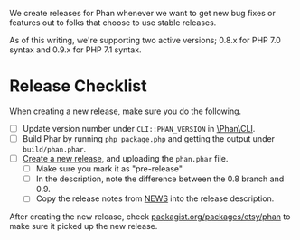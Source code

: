 We create releases for Phan whenever we want to get new bug fixes or features out to folks that choose to use stable releases.

As of this writing, we're supporting two active versions; 0.8.x for PHP 7.0 syntax and 0.9.x for PHP 7.1 syntax.

# Release Checklist

When creating a new release, make sure you do the following.

- [ ] Update version number under `CLI::PHAN_VERSION` in [\Phan\CLI](https://github.com/etsy/phan/blob/master/src/Phan/CLI.php#L16).
- [ ] Build Phar by running `php package.php` and getting the output under `build/phan.phar`.
- [ ] [Create a new release](https://github.com/etsy/phan/releases), and uploading the `phan.phar` file.
  - [ ] Make sure you mark it as "pre-release"
  - [ ] In the description, note the difference between the 0.8 branch and 0.9.
  - [ ] Copy the release notes from [NEWS](https://github.com/etsy/phan/blob/master/NEWS) into the release description.

After creating the new release, check [packagist.org/packages/etsy/phan](https://packagist.org/packages/etsy/phan) to make sure it picked up the new release.